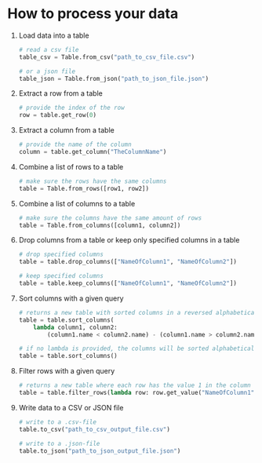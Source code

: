 # How to process your data

1. Load data into a table

    ```python
    # read a csv file
    table_csv = Table.from_csv("path_to_csv_file.csv")

    # or a json file
    table_json = Table.from_json("path_to_json_file.json")
    ```

1. Extract a row from a table

    ```python
    # provide the index of the row
    row = table.get_row(0)
    ```

1. Extract a column from a table

    ```python
    # provide the name of the column
    column = table.get_column("TheColumnName")
    ```

1. Combine a list of rows to a table

    ```python
    # make sure the rows have the same columns
    table = Table.from_rows([row1, row2])
    ```

1. Combine a list of columns to a table

    ```python
    # make sure the columns have the same amount of rows
    table = Table.from_columns([column1, column2])
    ```

1. Drop columns from a table or keep only specified columns in a table

    ```python
    # drop specified columns
    table = table.drop_columns(["NameOfColumn1", "NameOfColumn2"])

    # keep specified columns
    table = table.keep_columns(["NameOfColumn1", "NameOfColumn2"])
    ```

1. Sort columns with a given query

    ```python
    # returns a new table with sorted columns in a reversed alphabetical order
    table = table.sort_columns(
        lambda column1, column2:
            (column1.name < column2.name) - (column1.name > column2.name))

    # if no lambda is provided, the columns will be sorted alphabetically
    table = table.sort_columns()
    ```

1. Filter rows with a given query

    ```python
    # returns a new table where each row has the value 1 in the column "NameOfColumn1"
    table = table.filter_rows(lambda row: row.get_value("NameOfColumn1") == 1)
    ```

1. Write data to a CSV or JSON file

    ```python
    # write to a .csv-file
    table.to_csv("path_to_csv_output_file.csv")

    # write to a .json-file
    table.to_json("path_to_json_output_file.json")
    ```
